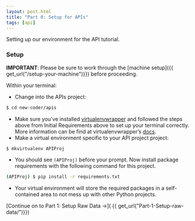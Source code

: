 ```yaml
---
layout: post.html
title: "Part 0: Setup for APIs"
tags: [api]
---
```


Setting up our environment for the API tutorial.

### Setup

**IMPORTANT**: Please be sure to work through the [machine setup]({{ get_url("/setup-your-machine")}}) before proceeding.

Within your terminal:

* Change into the APIs project:

```bash
$ cd new-coder/apis
``` 
* Make sure you’ve installed [virtualenvwrapper](http://pypi.python.org/pypi/virtualenvwrapper) and followed the steps above from Initial Requirements above to set up your terminal correctly.  More information can be find at virtualenvwrapper’s [docs](http://virtualenvwrapper.readthedocs.org/en/latest/). 
* Make a virtual environment specific to your API project project:

```bash
$ mkvirtualenv APIProj
``` 
* You should see `(APIProj)` before your prompt. Now install package requirements with the following command for this project. 

```bash
(APIProj) $ pip install -r requirements.txt
``` 
* Your virtual environment will store the required packages in a self-contained area to not mess up with other Python projects.

[Continue on to Part 1: Setup Raw Data &rarr;]( {{ get_url("Part-1-Setup-raw-data/")}})